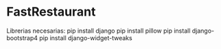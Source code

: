 # FastRestaurant
Librerias necesarias:
pip install django
pip install pillow
pip install django-bootstrap4
pip install django-widget-tweaks

